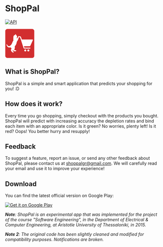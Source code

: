 # ShopPal

[![API](https://img.shields.io/badge/API-26%2B-blue.svg?style=flat)](https://android-arsenal.com/api?level=26)

![ShopPal logo](app/src/main/res/mipmap-xhdpi/ic_launcher.png)

## What is ShopPal?

ShopPal is a simple and smart application that predicts your shopping for you! :D

## How does it work?

Every time you go shopping, simply checkout with the products you bought. ShopPal will predict with increasing accuracy the depletion rates and bind each item with an appropriate color. Is it green? No worries, plenty left! Is it red? Oops! You better hurry and resupply!

## Feedback

To suggest a feature, report an issue, or send any other feedback about ShopPal, please contact us at [shoppalgr@gmail.com](mailto:shoppalgr@gmail.com). We will carefully read your email and use it to improve your experience!

## Download

You can find the latest official version on Google Play:

<a href='https://play.google.com/store/apps/details?id=com.shoppalteam.shoppal&utm_source=global_co&utm_medium=prtnr&utm_content=Mar2515&utm_campaign=PartBadge&pcampaignid=MKT-Other-global-all-co-prtnr-py-PartBadge-Mar2515-1'><img alt='Get it on Google Play' src='https://play.google.com/intl/en_us/badges/images/generic/en_badge_web_generic.png' width="200"/></a>


***Note**: ShopPal is an experimental app that was implemented for the project of the course "Software Engineering", in the Department of Electrical & Computer Engineering, at Aristotle University of Thessaloniki, in 2015.*

***Note 2**: The original code has been slightly cleaned and modified for compatibility purposes. Notifications are broken.*
